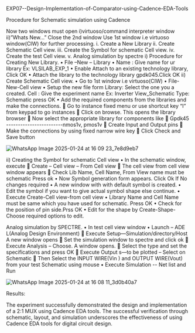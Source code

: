 EXP07--Design-Implementation-of-Comparator-using-Cadence-EDA-Tools

Procedure for Schematic simulation using Cadence

Now two windows must open i)virtuoso/command interpreter window ii)”Whats New…”
Close the 2nd window
Use 1st window i.e virtuoso window(CIW) for further processing. i. Create a New Library ii. Create Schematic Cell view. iii. Create the Symbol for schematic Cell view. iv. Create the test Cell view. v. Analog simulation by spectre
i) Procedure for Creating New Library. • File –New – Library • Name : Give name for ur library Ex: VLSILAB_EXP_1 • Enable Attach to an existing technology library, Click OK • Attach the library to the technology library gpdk045.Click OK ii) Create Schematic Cell view. • Go to 1st window i.e virtuoso(CIW) • File-New-Cell view • Setup the new file form Library: Select the one you a created. Cell : Give the experiment name Ex: Inverter View_Schematic Type: Schematic press OK • Add the required components from the libraries and make the connections.  Go to instance fixed menu or use shortcut key “I” from keypad to go instances  Click on browse. This opens the library browser  Now select the appropriate library for components like  Gpdk45 ------------------------nmos1v, pmos1v  Create Input and Output pins  Make the connections by using fixed narrow wire key  Click Check and Save button


![WhatsApp Image 2025-01-24 at 16 09 23_7e8d9eb7](https://github.com/user-attachments/assets/fd3a6d73-e14e-4dc9-8673-f8b053f779a8)


ii) Creating the Symbol for schematic Cell view • In the schematic window, execute  Create – Cell view – From Cell view  The cell view from cell view window appears  Check Lib Name, Cell Name, From View name must be schematic Press ok • Now Symbol generation form appears. Click Ok If No changes required • A new window with with default symbol is created. • Edit the symbol if you want to give actual symbol shape else continue. • Execute Create-Cell view-from cell view • Library Name and Cell Name must be same which you have used for schematic. Press OK • Check for the position of pin side.Prss OK • Edit for the shape by Create-Shape-Choose required options to edit.

Analog simulation by SPECTRE. • In test cell view window • Launch – ADE L(Analog Design Environment)  Execute Setup—Simulation/directory/Host A new window opens  Set the simulation window to spectre and click ok  Execute Analysis – Choose. A window opens.  Select the type and set the specifications and press OK  Execute Output s—to be plotted – Select on Schematic  Then Select the INPUT WIRE(Vin ) and OUTPUT WIRE(Vout) from your test Schematic using mouse • Execute Simulation -- Net list and Run


![WhatsApp Image 2025-01-24 at 16 08 11_3d0b40a7](https://github.com/user-attachments/assets/a4f169d4-d858-4bf3-bc18-80b9756febb3)


Results:

The experiment successfully demonstrated the design and implementation of a 2:1 MUX using Cadence EDA tools.
The successful verification through schematic, layout, and simulation underscores the effectiveness of using Cadence EDA tools for digital circuit design.
